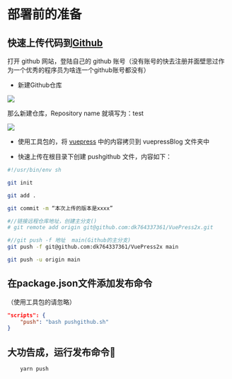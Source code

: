 # 部署前的准备

## 快速上传代码到[Github](https://github.com/) 
打开 github 网站，登陆自己的 github 账号（没有账号的快去注册并面壁思过作为一个优秀的程序员为啥连一个github账号都没有）

- 新建Github仓库

![](/images/guide/001.png)

那么新建仓库，Repository name 就填写为：test

![](/images/guide/002.png)


- 使用工具包的，将 [vuepress](https://) 中的内容拷贝到 vuepressBlog 文件夹中

- 快速上传在根目录下创建 pushgithub 文件，内容如下：

```sh
#!/usr/bin/env sh

git init

git add .   

git commit -m “本次上传的版本是xxxx” 

#//链接远程仓库地址，创建主分支()
# git remote add origin git@github.com:dk764337361/VuePress2x.git

#//git push -f 地址  main(Github的主分支)
git push -f git@github.com:dk764337361/VuePress2x main

git push -u origin main 

```

## 在package.json文件添加发布命令

（使用工具包的请忽略）

``` json
"scripts": {
    "push": "bash pushgithub.sh"
}
```

## 大功告成，运行发布命令:clap: 
```
    yarn push
```